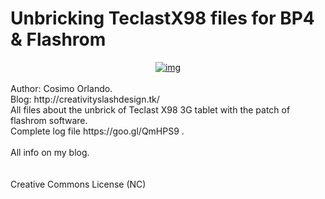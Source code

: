 Unbricking TeclastX98 files for BP4 & Flashrom
===============
<div style="text-align: center;">
<a href="http://3.bp.blogspot.com/-TBLj7beNpKM/VdxBGpwZSrI/AAAAAAAAGUQ/3EXl4MZWQVU/s1600/cover.jpg">
<img alt="img" src="http://3.bp.blogspot.com/-TBLj7beNpKM/VdxBGpwZSrI/AAAAAAAAGUQ/3EXl4MZWQVU/s1600/cover.jpg">
</a>
</div>
<br>
Author: Cosimo Orlando.<br>
Blog: http://creativityslashdesign.tk/
<br>
All files about the unbrick of Teclast X98 3G tablet with the patch of flashrom software.<br>
Complete log file https://goo.gl/QmHPS9 .
<br>
<br>
All info on my blog.
<br>
<br>
<br>
Creative Commons License (NC)
